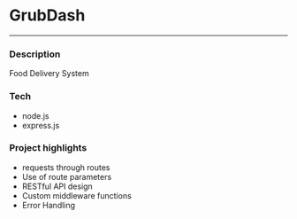 # GrubDash


---
### Description

Food Delivery System

### Tech

- node.js
- express.js

### Project highlights

- requests through routes 
- Use of route parameters
- RESTful API design
- Custom middleware functions
- Error Handling

